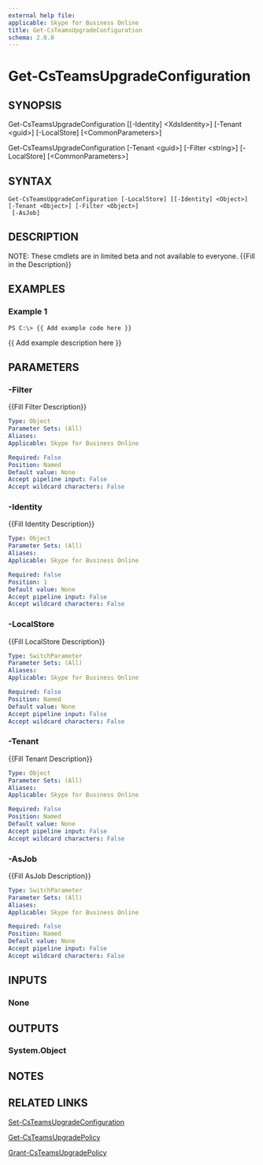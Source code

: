 ```yaml
---
external help file: 
applicable: Skype for Business Online
title: Get-CsTeamsUpgradeConfiguration
schema: 2.0.0
---
```


# Get-CsTeamsUpgradeConfiguration

## SYNOPSIS
Get-CsTeamsUpgradeConfiguration \[\[-Identity\] \<XdsIdentity\>\] \[-Tenant \<guid\>\] \[-LocalStore\] \[\<CommonParameters\>\]

Get-CsTeamsUpgradeConfiguration \[-Tenant \<guid\>\] \[-Filter \<string\>\] \[-LocalStore\] \[\<CommonParameters\>\]

## SYNTAX

```
Get-CsTeamsUpgradeConfiguration [-LocalStore] [[-Identity] <Object>] [-Tenant <Object>] [-Filter <Object>]
 [-AsJob]
```

## DESCRIPTION
NOTE: These cmdlets are in limited beta and not available to everyone.
{{Fill in the Description}}

## EXAMPLES

### Example 1
```
PS C:\> {{ Add example code here }}
```

{{ Add example description here }}

## PARAMETERS

### -Filter
{{Fill Filter Description}}

```yaml
Type: Object
Parameter Sets: (All)
Aliases: 
Applicable: Skype for Business Online

Required: False
Position: Named
Default value: None
Accept pipeline input: False
Accept wildcard characters: False
```

### -Identity
{{Fill Identity Description}}

```yaml
Type: Object
Parameter Sets: (All)
Aliases: 
Applicable: Skype for Business Online

Required: False
Position: 1
Default value: None
Accept pipeline input: False
Accept wildcard characters: False
```

### -LocalStore
{{Fill LocalStore Description}}

```yaml
Type: SwitchParameter
Parameter Sets: (All)
Aliases: 
Applicable: Skype for Business Online

Required: False
Position: Named
Default value: None
Accept pipeline input: False
Accept wildcard characters: False
```

### -Tenant
{{Fill Tenant Description}}

```yaml
Type: Object
Parameter Sets: (All)
Aliases: 
Applicable: Skype for Business Online

Required: False
Position: Named
Default value: None
Accept pipeline input: False
Accept wildcard characters: False
```

### -AsJob
{{Fill AsJob Description}}

```yaml
Type: SwitchParameter
Parameter Sets: (All)
Aliases: 
Applicable: Skype for Business Online

Required: False
Position: Named
Default value: None
Accept pipeline input: False
Accept wildcard characters: False
```

## INPUTS

### None


## OUTPUTS

### System.Object

## NOTES

## RELATED LINKS

[Set-CsTeamsUpgradeConfiguration](Set-CsTeamsUpgradeConfiguration.md)

[Get-CsTeamsUpgradePolicy](Get-CsTeamsUpgradePolicy.md)

[Grant-CsTeamsUpgradePolicy](Grant-CsTeamsUpgradePolicy.md)
